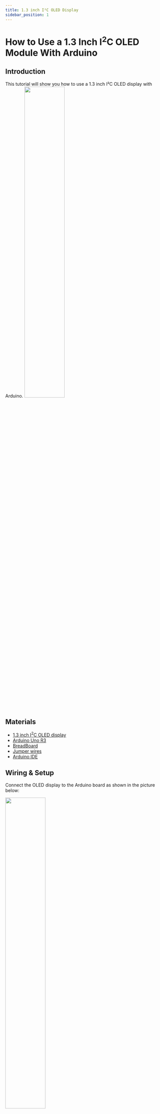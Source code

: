 ```yaml
---
title: 1.3 inch I²C OLED Display
sidebar_position: 1
---
```

# How to Use a 1.3 Inch I<sup>2</sup>C OLED Module With Arduino

## Introduction
This tutorial will show you how to use a 1.3 inch I²C  OLED display with Arduino.
<img src="img\docs\product_guide\2609-i2c-0001.jpg" width="50%" height="50%" />

## Materials

- [1.3 inch I<sup>2</sup>C OLED display](https://www.canadarobotix.com/products/2609)
- [Arduino Uno R3](https://www.canadarobotix.com/products/60)
- [BreadBoard](https://www.canadarobotix.com/products/223)
- [Jumper wires](https://www.canadarobotix.com/products/922)
- [Arduino IDE](https://www.arduino.cc/en/software)

## Wiring & Setup

Connect the OLED display to the Arduino board as shown in the picture below:

<img src="/img/docs/product_guide/2609-i2c-0002.jpg" width="50%" height="50%" />

**Step 1: Connect the OLED panel to your Arduino board using the I2C pins.**


| 1.3 Inch I<sup>2</sup>C OLED Module| Arduino Pin |
| --- | --- |
| VCC | 5V |
| GND | GND |
| SCL | A5 (SCL) |
| SDA | A4 (SDA) |

**Step 2:   Install Libraries.** 

  The libraries that are used are:
- [SH1106](https://github.com/wonho-maker/Adafruit_SH1106) (ZIP file, Unavailable Within IDE)
- Adafruit GFX Library (Within IDE)
- Adafruit BusIO (Within IDE)

Click [here](https://support.arduino.cc/hc/en-us/articles/5145457742236-Add-libraries-to-Arduino-IDE) for instructions to install libraries within the arudino application, and [here](https://docs.arduino.cc/software/ide-v1/tutorials/installing-libraries)
 to add library through ZIP file.



## Full Code

**Upload the following code to your Arduino board:**

```c++
#include <Wire.h>
#include <Adafruit_GFX.h>
#include <Adafruit_SH1106.h>

#define OLED_RESET 4
Adafruit_SH1106 display(OLED_RESET);

void setup() {
  display.begin(SH1106_SWITCHCAPVCC, 0x3C);
  display.clearDisplay();
  display.setTextSize(2);
  display.setTextColor(WHITE);
  display.setCursor(0,0);
  display.println("Canada");
  display.println("Robotix!");
  display.display();
}

void loop() {}
}
```
## Programming & Logic
The following code demonstrates how the Oled sensor works and Displays your desired text or image.

```c++
#include <Wire.h>
#include <Adafruit_GFX.h>
#include <Adafruit_SH1106.h>
```
**Step 1:   Include Libraries:**
Include Libraries: These lines include the necessary libraries for the code to work. The Wire library is used for I2C communication, the Adafruit GFX library is used for graphics functions, and the Adafruit SH1106 library is used for communicating with the OLED display.

```c++
#define OLED_RESET 4
Adafruit_SH1106 display(OLED_RESET);
```
**Step 2:   Create Display Object:**
2. This line defines the reset pin for the OLED display and creates an instance of the Adafruit_SH1106 class called “display”.
```c++
void setup() {
  display.begin(SH1106_SWITCHCAPVCC, 0x3C);
  display.clearDisplay();
  display.setTextSize(2);
  display.setTextColor(WHITE);
  display.setCursor(0,0);
  display.println("Canada Robotix");
  display.display();
}
```
**Step 3:  Setup Function:** 
These lines are part of the setup function. The first line initializes the OLED display with SH1106_SWITCHCAPVCC and address 0x3C. The second line clears the display. The third line sets the text size to 2. The fourth line sets the text color to white. The fifth line sets the cursor position to (0,0). The sixth line prints “Canada Robotix” to the display. The seventh line displays the contents of the buffer on the screen.
```c++
void loop() {}
```
**Step 4:**   Loop: 
This is an empty loop function that does nothing.

## Troubleshooting:

*  ** Check the wiring: **  Check the wiring: Make sure that all the wires are connected properly and that there are no loose connections.

* ** Check the code:** 
Make sure that the code is correct and that there are no syntax errors or typos.

* ** Check the library:  **
Make sure that you have installed the correct library for your OLED display.

*  ** Check the display settings:  **
Make sure that the display settings are correct and that you are using the correct address and communication protocol.

*  ** Check the power supply:  **
 Make sure that the power supply is providing enough voltage and current to the display.

* ** Check for compatibility issues: ** 
Make sure that your Arduino board is compatible with your OLED display.

*  ** Check for damaged components: ** Inspect the components on your Arduino board and the OLED display for any visible signs of damage or wear. If you see any damage, replace the damaged components.

## Output

The OLED display will now show the text you chose to display.


<img src="/img/docs/product_guide/2609-i2c-0001.jpg" width="50%" height="50%" />

## Possible applications:

*  ** Clocks:**   OLED displays can be used to display different types of clocks such as digital clocks, analog clocks, and binary clocks.

*  ** Weather Stations:**   OLED displays can be used to display weather information such as temperature, humidity, and pressure.

*  ** Fitness Trackers: **  OLED displays can be used to display fitness information such as steps taken, calories burned, and heart rate.

*  ** Smart Home Devices: **  OLED displays can be used to display information about smart home devices such as temperature, humidity, and light levels.


## Conclusion
In conclusion, this tutorial provides a step-by-step guide on how to interface an OLED display with an Arduino board. The tutorial covers the necessary libraries needed for the code to work, how to define the reset pin for the OLED display, how to create an instance of the Adafruit_SH1106 class, and how to set up and display text on the OLED display. Finally, I gave you four examples of possible applications of OLED displays with Arduino. Enjoy!